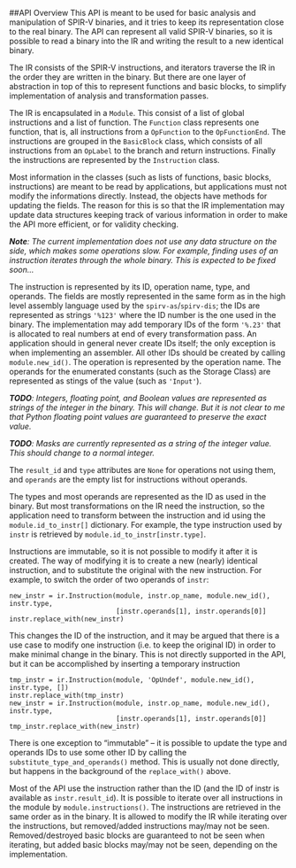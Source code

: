 ##API Overview
This API is meant to be used for basic analysis and manipulation of SPIR-V 
binaries, and it tries to keep its representation close to the real binary.
The API can represent all valid SPIR-V binaries, so it is possible to read
a binary into the IR and writing the result to a new identical binary.

The IR consists of the SPIR-V instructions, and iterators traverse the IR
in the order they are written in the binary. But there are one layer of
abstraction in top of this to represent functions and basic blocks, to
simplify implementation of analysis and transformation passes.

The IR is encapsulated in a `Module`. This consist of a list of global
instructions and a list of function. The `Function` class represents
one function, that is, all instructions from a `OpFunction` to the
`OpFunctionEnd`. The instructions are grouped in the `BasicBlock` class,
which consists of all instructions from an `OpLabel` to the branch and return
instructions. Finally the instructions are represented by the `Instruction`
class.

Most information in the classes (such as lists of functions, basic blocks,
instructions) are meant to be read by applications, but applications must
not modify the informations directly. Instead, the objects have methods
for updating the fields. The reason for this is so that the IR implementation
may update data structures keeping track of various information in order to
make the API more efficient, or for validity checking.

_**Note**: The current implementation does not use any data structure on the
side, which makes some operations slow. For example, finding uses of an
instruction iterates through the whole binary. This is expected to be
fixed soon..._

The instruction is represented by its ID, operation name, type, and
operands. The fields are mostly represented in the same form as in the
high level assembly language used by the `spirv-as`/`spirv-dis`; the IDs
are represented as strings `'%123'` where the ID number is the one used
in the binary. The implementation may add temporary IDs of the form
`'%.23'` that is allocated to real numbers at end of every transformation
pass. An application should in general never create IDs itself; the only
exception is when implementing an assembler. All other IDs should be
created by calling `module.new_id()`. The operation is represented by
the operation name. The operands for the enumerated constants (such as
the Storage Class) are represented as stings of the value (such as
`'Input'`).

_**TODO**: Integers, floating point, and Boolean values are represented
as strings of the integer in the binary. This will change. But it is not
clear to me that Python floating point values are guaranteed to preserve
the exact value._

_**TODO**: Masks are currently represented as a string of the integer value.
This should change to a normal integer._

The `result_id` and `type` attributes are `None` for operations not using
them, and `operands` are the empty list for instructions without operands.

The types and most operands are represented as the ID as used in the
binary. But most transformations on the IR need the instruction, so the
application need to transform between the instruction and id using the
`module.id_to_instr[]` dictionary. For example, the type instruction
used by `instr` is retrieved by `module.id_to_instr[instr.type]`.

Instructions are immutable, so it is not possible to modify it after
it is created. The way of modifying it is to create a new (nearly)
identical instruction, and to substitute the original with the new
instruction. For example, to switch the order of two operands of
`instr`:

```
new_instr = ir.Instruction(module, instr.op_name, module.new_id(), instr.type,
                           [instr.operands[1], instr.operands[0]]
instr.replace_with(new_instr)
```

This changes the ID of the instruction, and it may be argued that 
there is a use case to modify one instruction (i.e. to keep the
original ID) in order to make minimal change in the binary. This
is not directly supported in the API, but it can be accomplished
by inserting a temporary instruction

```
tmp_instr = ir.Instruction(module, 'OpUndef', module.new_id(), instr.type, [])
instr.replace_with(tmp_instr)
new_instr = ir.Instruction(module, instr.op_name, module.new_id(), instr.type,
                           [instr.operands[1], instr.operands[0]]
tmp_instr.replace_with(new_instr)
```

There is one exception to “immutable” – it is possible to update
the type and operands IDs to use some other ID by calling the
`substitute_type_and_operands()` method. This is usually not done
directly, but happens in the background of the `replace_with()` above.

Most of the API use the instruction rather than the ID (and the ID
of instr is available as `instr.result_id`). It is possible to iterate
over all instructions in the module by `module.instructions()`. The
instructions are retrieved in the same order as in the binary. It is
allowed to modify the IR while iterating over the instructions, but
removed/added instructions may/may not be seen. Removed/destroyed
basic blocks are guaranteed to not be seen when iterating, but 
added basic blocks may/may not be seen, depending on the implementation.
